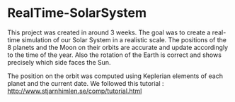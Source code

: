 # RealTime-SolarSystem


This project was created in around 3 weeks. The goal was to create a real-time simulation of our Solar System in a realistic scale. The positions of the 8 planets and the Moon on their orbits are accurate and update accordingly to the time of the year. Also the rotation of the Earth is correct and shows precisely which side faces the Sun.

The position on the orbit was computed using Keplerian elements of each planet and the current date. We followed this tutorial : http://www.stjarnhimlen.se/comp/tutorial.html
